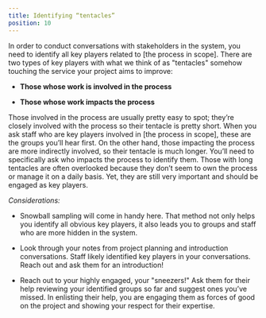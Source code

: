 ```yaml
---
title: Identifying “tentacles”
position: 10
---
```


In order to conduct conversations with stakeholders in the system, you need to identify all key players related to [the process in scope]. There are two types of key players with what we think of as "tentacles" somehow touching the service your project aims to improve:

* **Those whose work is involved in the process**

* **Those whose work impacts the process**

Those involved in the process are usually pretty easy to spot; they’re closely involved with the process so their tentacle is pretty short. When you ask staff who are key players involved in [the process in scope], these are the groups you’ll hear first. On the other hand, those impacting the process are more indirectly involved, so their tentacle is much longer. You’ll need to specifically ask who impacts the process to identify them. Those with long tentacles are often overlooked because they don’t seem to own the process or manage it on a daily basis. Yet, they are still very important and should be engaged as key players.

*Considerations:*

* Snowball sampling will come in handy here. That method not only helps you identify all obvious key players, it also leads you to groups and staff who are more hidden in the system.

* Look through your notes from project planning and introduction conversations. Staff likely identified key players in your conversations. Reach out and ask them for an introduction!

* Reach out to your highly engaged, your "sneezers!" Ask them for their help reviewing your identified groups so far and suggest ones you’ve missed. In enlisting their help, you are engaging them as forces of good on the project and showing your respect for their expertise.
